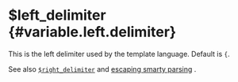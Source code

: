 \$left\_delimiter {#variable.left.delimiter}
=================

This is the left delimiter used by the template language. Default is
`{`.

See also [`$right_delimiter`](#variable.right.delimiter) and [escaping
smarty parsing](#language.escaping) .
